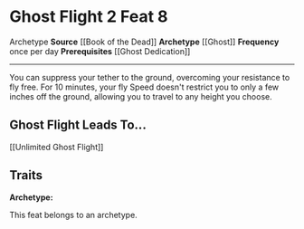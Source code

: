 ﻿---
actions: '[two-actions]'
cost: null
element: null
feat: Ghost Flight
frequency: once per day
heighten_level: null
id: '3500'
level: '8'
name: Ghost Flight
prerequisite: '[[DATABASE/feat/Ghost Dedication|Ghost Dedication]]'
rarity: Common
requirement: null
school: null
source: '[[DATABASE/source/Book of the Dead|Book of the Dead]]'
subcategory: null
trait:
- '[[DATABASE/trait/Archetype|Archetype]]'
trigger: null
type: Feat

---
# Ghost Flight <span class="action-icon">2</span> <span class="item-type">Feat 8</span>

<span class="item-trait">Archetype</span>
**Source** [[Book of the Dead]]
**Archetype** [[Ghost]]
**Frequency** once per day
**Prerequisites** [[Ghost Dedication]]

---
You can suppress your tether to the ground, overcoming your resistance to fly free. For 10 minutes, your fly Speed doesn't restrict you to only a few inches off the ground, allowing you to travel to any height you choose.

## Ghost Flight Leads To...

[[Unlimited Ghost Flight]]

## Traits

**Archetype:**

This feat belongs to an archetype.